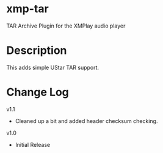 # xmp-tar
TAR Archive Plugin for the XMPlay audio player 

# Description
This adds simple UStar TAR support.

# Change Log
v1.1
- Cleaned up a bit and added header checksum checking.

v1.0
- Initial Release
